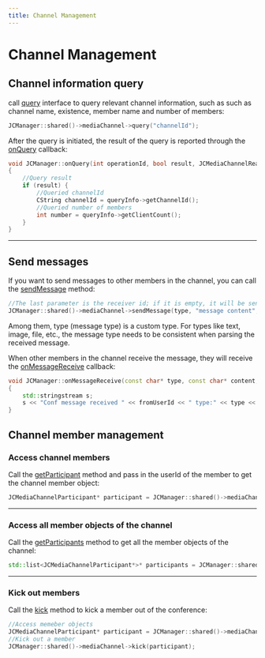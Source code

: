 ```yaml
---
title: Channel Management
---
```

# Channel Management

## Channel information query

call
[query](/portal/reference/V2.1/windows/C++/html/class_j_c_media_channel.html#af7ccf465a6ddb05aa4ff22f5f61eab10)
interface to query relevant channel information, such as such as channel
name, existence, member name and number of members:

``````cpp
JCManager::shared()->mediaChannel->query("channelId");
``````

After the query is initiated, the result of the query is reported
through the
[onQuery](/portal/reference/V2.1/windows/C++/html/class_j_c_media_channel_callback.html#a864db3251f12affc38f7c95c7fdccab1)
callback:

``````cpp
void JCManager::onQuery(int operationId, bool result, JCMediaChannelReason reason, JCMediaChannelQueryInfo* queryInfo)
{
    //Query result
    if (result) {
        //Queried channelId
        CString channelId = queryInfo->getChannelId();
        //Queried number of members
        int number = queryInfo->getClientCount();
    }
}
``````

-----

## Send messages

If you want to send messages to other members in the channel, you can
call the
[sendMessage](/portal/reference/V2.1/windows/C++/html/class_j_c_media_channel.html#aa67711141ad0883ad8f2dce0ea631b48)
method:

``````cpp
//The last parameter is the receiver id; if it is empty, it will be sent to all members in the channel
JCManager::shared()->mediaChannel->sendMessage(type, "message content", NULL);
``````

Among them, type (message type) is a custom type. For types like text,
image, file, etc., the message type needs to be consistent when parsing
the received message.

When other members in the channel receive the message, they will receive
the
[onMessageReceive](/portal/reference/V2.1/windows/C++/html/class_j_c_media_channel_callback.html#a6f6b72922ebc576d94f55dc153b1209d)
callback:

``````cpp
void JCManager::onMessageReceive(const char* type, const char* content, const char* fromUserId)
{
    std::stringstream s;
    s << "Conf message received " << fromUserId << " type:" << type << " content:" << JCTool::Utf8ToGB2312(content);
}
``````

## Channel member management

### Access channel members

Call the
[getParticipant](/portal/reference/V2.1/windows/C++/html/class_j_c_media_channel.html#a0fd6477db77a60df91fa615b814ac796)
method and pass in the userId of the member to get the channel member
object:

``````cpp
JCMediaChannelParticipant* participant = JCManager::shared()->mediaChannel->getParticipant(userId);
``````

-----

### Access all member objects of the channel

Call the
[getParticipants](/portal/reference/V2.1/windows/C++/html/class_j_c_media_channel.html#a3baccb9d05486fb20ff8d206284f609e)
method to get all the member objects of the channel:

``````cpp
std::list<JCMediaChannelParticipant*>* participants = JCManager::shared()->mediaChannel->getParticipants();
``````

-----

### Kick out members

Call the
[kick](/portal/reference/V2.1/windows/C++/html/class_j_c_media_channel.html#aa5ee1e5334beb9ca63a8dc7110aaf6c0)
method to kick a member out of the conference:

``````cpp
//Access memeber objects
JCMediaChannelParticipant* participant = JCManager::shared()->mediaChannel->getParticipant(userId);
//Kick out a member
JCManager::shared()->mediaChannel->kick(participant);
``````
